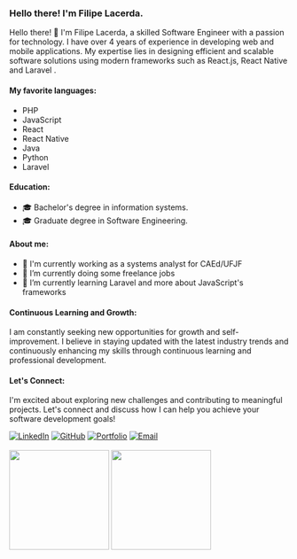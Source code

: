### Hello there! I'm Filipe Lacerda.

<p>Hello there! 👋 I'm Filipe Lacerda, a skilled Software Engineer with a passion for technology. I have over 4 years of experience in developing web and mobile applications. My expertise lies in designing efficient and scalable software solutions using modern frameworks such as React.js, React Native and Laravel .</p>

#### My favorite languages:
- PHP
- JavaScript
- React
- React Native
- Java
- Python
- Laravel

#### Education:
- 🎓 Bachelor's degree in information systems.
- 🎓 Graduate degree in Software Engineering.

#### About me:
- 💼 I'm currently working as a systems analyst for CAEd/UFJF
- 🔭 I’m currently doing some freelance jobs
- 🌱 I’m currently learning Laravel and more about JavaScript's frameworks

#### Continuous Learning and Growth:
<p>I am constantly seeking new opportunities for growth and self-improvement. I believe in staying updated with the latest industry trends and continuously enhancing my skills through continuous learning and professional development.</p>

#### Let's Connect:
<p>I'm excited about exploring new challenges and contributing to meaningful projects. Let's connect and discuss how I can help you achieve your software development goals!</p>
<a href="https://www.linkedin.com/in/filipeclacerda/" target="_blank"><img src="https://img.shields.io/badge/LinkedIn-Connect-blue" alt="LinkedIn"></a>
<a href="https://github.com/filipeclacerda" target="_blank"><img src="https://img.shields.io/badge/GitHub-Follow-green" alt="GitHub"></a>
<a href="https://filipelacerda.hypvel.com" target="_blank"><img src="https://img.shields.io/badge/Portfolio-Visit-blueviolet" alt="Portfolio"></a>
<a href="mailto:filipeclacerda@gmail.com" target="_blank"><img src="https://img.shields.io/badge/Email-Send-orange" alt="Email"></a><br><br>
<div>
<img height="180em" src="https://github-readme-stats.vercel.app/api/top-langs/?username=filipeclacerda&layout=compact&langs_count=7&theme=dracula"/>
<img height="180em" src="https://github-readme-stats.vercel.app/api?username=filipeclacerda&show_icons=true&theme=dracula&include_all_commits=true&count_private=true"/>
 </div>

